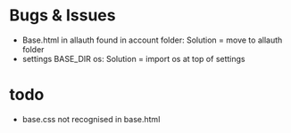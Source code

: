 # Bugs & Issues
- Base.html in allauth found in account folder: Solution = move to allauth folder
- settings BASE_DIR os: Solution = import os at top of settings

# todo
- base.css not recognised in base.html